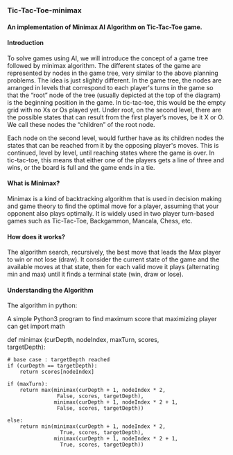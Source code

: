 ### Tic-Tac-Toe-minimax
#### An implementation of Minimax AI Algorithm on Tic-Tac-Toe game.

#### Introduction
To solve games using AI, we will introduce the concept of a game tree followed by minimax algorithm. The different states of the game are represented by nodes in the game tree, very similar to the above planning problems. The idea is just slightly different. In the game tree, the nodes are arranged in levels that correspond to each player's turns in the game so that the “root” node of the tree (usually depicted at the top of the diagram) is the beginning position in the game. In tic-tac-toe, this would be the empty grid with no Xs or Os played yet. Under root, on the second level, there are the possible states that can result from the first player’s moves, be it X or O. We call these nodes the “children” of the root node.

Each node on the second level, would further have as its children nodes the states that can be reached from it by the opposing player's moves. This is continued, level by level, until reaching states where the game is over. In tic-tac-toe, this means that either one of the players gets a line of three and wins, or the board is full and the game ends in a tie.

#### What is Minimax?
Minimax is a kind of backtracking algorithm that is used in decision making and game theory to find the optimal move for a player, assuming that your opponent also plays optimally. It is widely used in two player turn-based games such as Tic-Tac-Toe, Backgammon, Mancala, Chess, etc.

#### How does it works?
The algorithm search, recursively, the best move that leads the Max player to win or not lose (draw). It consider the current state of the game and the available moves at that state, then for each valid move it plays (alternating min and max) until it finds a terminal state (win, draw or lose).

#### Understanding the Algorithm
The algorithm in python:

A simple Python3 program to find maximum score that maximizing player can get 
import math 
  
def minimax (curDepth, nodeIndex, 
             maxTurn, scores,  
             targetDepth): 
  
    # base case : targetDepth reached 
    if (curDepth == targetDepth):  
        return scores[nodeIndex] 
      
    if (maxTurn): 
        return max(minimax(curDepth + 1, nodeIndex * 2,  
                    False, scores, targetDepth),  
                   minimax(curDepth + 1, nodeIndex * 2 + 1,  
                    False, scores, targetDepth)) 
      
    else: 
        return min(minimax(curDepth + 1, nodeIndex * 2,  
                     True, scores, targetDepth),  
                   minimax(curDepth + 1, nodeIndex * 2 + 1,  
                     True, scores, targetDepth)) 
